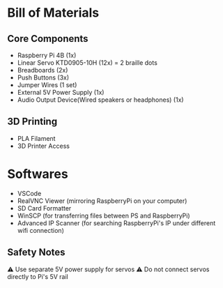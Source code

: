 # Bill of Materials

## Core Components
- Raspberry Pi 4B (1x)
- Linear Servo KTD0905-10H (12x) = 2 braille dots
- Breadboards (2x) 
- Push Buttons (3x)
- Jumper Wires (1 set)
- External 5V Power Supply (1x)
- Audio Output Device(Wired speakers or headphones) (1x)

## 3D Printing
- PLA Filament
- 3D Printer Access

# Softwares
- VSCode
- RealVNC Viewer  (mirroring RaspberryPi on your computer)
-  SD Card Formatter
-  WinSCP (for transferring files between PS and RaspberryPi)
-  Advanced IP Scanner (for searching RaspberryPi's IP under different wifi connection)

## Safety Notes
⚠️ Use separate 5V power supply for servos
⚠️ Do not connect servos directly to Pi's 5V rail

